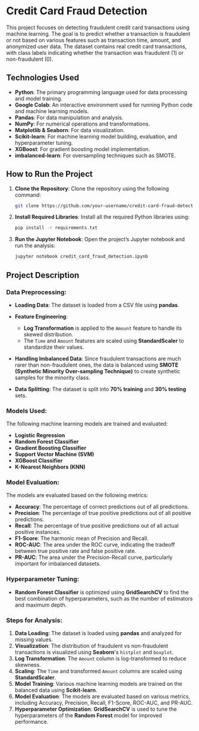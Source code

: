 # Credit Card Fraud Detection

This project focuses on detecting fraudulent credit card transactions using machine learning. The goal is to predict whether a transaction is fraudulent or not based on various features such as transaction time, amount, and anonymized user data. The dataset contains real credit card transactions, with class labels indicating whether the transaction was fraudulent (1) or non-fraudulent (0).

## Technologies Used

- **Python**: The primary programming language used for data processing and model training.
- **Google Colab**: An interactive environment used for running Python code and machine learning models.
- **Pandas**: For data manipulation and analysis.
- **NumPy**: For numerical operations and transformations.
- **Matplotlib & Seaborn**: For data visualization.
- **Scikit-learn**: For machine learning model building, evaluation, and hyperparameter tuning.
- **XGBoost**: For gradient boosting model implementation.
- **imbalanced-learn**: For oversampling techniques such as SMOTE.

## How to Run the Project

1. **Clone the Repository**: Clone the repository using the following command:
   ```bash
   git clone https://github.com/your-username/credit-card-fraud-detection.git
2. **Install Required Libraries**: Install all the required Python libraries using:
   ```bash
   pip install -r requirements.txt
3. **Run the Jupyter Notebook**: Open the project’s Jupyter notebook and run the analysis:
   ```bash
   jupyter notebook credit_card_fraud_detection.ipynb

## Project Description

### Data Preprocessing:
- **Loading Data**: The dataset is loaded from a CSV file using **pandas**.
  
- **Feature Engineering**:
  - **Log Transformation** is applied to the `Amount` feature to handle its skewed distribution.
  - The `Time` and `Amount` features are scaled using **StandardScaler** to standardize their values.

- **Handling Imbalanced Data**: Since fraudulent transactions are much rarer than non-fraudulent ones, the data is balanced using **SMOTE (Synthetic Minority Over-sampling Technique)** to create synthetic samples for the minority class.

- **Data Splitting**: The dataset is split into **70% training** and **30% testing** sets.

### Models Used:
The following machine learning models are trained and evaluated:
- **Logistic Regression**
- **Random Forest Classifier**
- **Gradient Boosting Classifier**
- **Support Vector Machine (SVM)**
- **XGBoost Classifier**
- **K-Nearest Neighbors (KNN)**

### Model Evaluation:
The models are evaluated based on the following metrics:
- **Accuracy**: The percentage of correct predictions out of all predictions.
- **Precision**: The percentage of true positive predictions out of all positive predictions.
- **Recall**: The percentage of true positive predictions out of all actual positive instances.
- **F1-Score**: The harmonic mean of Precision and Recall.
- **ROC-AUC**: The area under the ROC curve, indicating the tradeoff between true positive rate and false positive rate.
- **PR-AUC**: The area under the Precision-Recall curve, particularly important for imbalanced datasets.

### Hyperparameter Tuning:
- **Random Forest Classifier** is optimized using **GridSearchCV** to find the best combination of hyperparameters, such as the number of estimators and maximum depth.

### Steps for Analysis:
1. **Data Loading**: The dataset is loaded using **pandas** and analyzed for missing values.
2. **Visualization**: The distribution of fraudulent vs non-fraudulent transactions is visualized using **Seaborn**'s `histplot` and `boxplot`.
3. **Log Transformation**: The `Amount` column is log-transformed to reduce skewness.
4. **Scaling**: The `Time` and transformed `Amount` columns are scaled using **StandardScaler**.
5. **Model Training**: Various machine learning models are trained on the balanced data using **Scikit-learn**.
6. **Model Evaluation**: The models are evaluated based on various metrics, including Accuracy, Precision, Recall, F1-Score, ROC-AUC, and PR-AUC.
7. **Hyperparameter Optimization**: **GridSearchCV** is used to tune the hyperparameters of the **Random Forest** model for improved performance.
